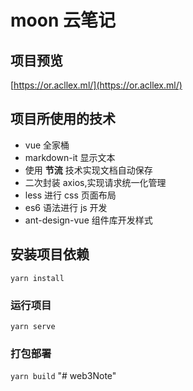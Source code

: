 # moon 云笔记

## 项目预览

[https://or.acllex.ml/](https://or.acllex.ml/)

## 项目所使用的技术

- vue 全家桶
- markdown-it 显示文本
- 使用 **节流** 技术实现文档自动保存
- 二次封装 axios,实现请求统一化管理
- less 进行 css 页面布局
- es6 语法进行 js 开发
- ant-design-vue 组件库开发样式

## 安装项目依赖

`yarn install`

### 运行项目

`yarn serve`

### 打包部署

`yarn build`
"# web3Note" 
